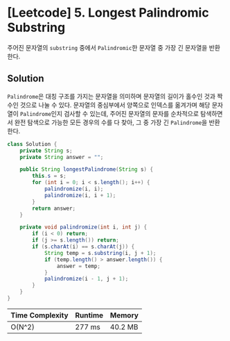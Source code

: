 # [Leetcode] 5. Longest Palindromic Substring

주어진 문자열의 `substring` 중에서 `Palindromic`한 문자열 중 가장 긴 문자열을 반환한다.

## Solution

`Palindrome`은 대칭 구조를 가지는 문자열을 의미하며 문자열의 길이가 홀수인 것과 짝수인 것으로 나눌 수 있다. 문자열의 중심부에서 양쪽으로 인덱스를 옮겨가며 해당 문자열이 `Palindrome`인지 검사할 수 있는데, 주어진 문자열의 문자를 순차적으로 탐색하면서 완전 탐색으로 가능한 모든 경우의 수를 다 찾아, 그 중 가장 긴 `Palindrome`을 반환한다.


```java
class Solution {
    private String s;
    private String answer = "";

    public String longestPalindrome(String s) {
        this.s = s;
        for (int i = 0; i < s.length(); i++) {
            palindromize(i, i);
            palindromize(i, i + 1);
        }
        return answer;
    }

    private void palindromize(int i, int j) {
        if (i < 0) return;
        if (j >= s.length()) return;
        if (s.charAt(i) == s.charAt(j)) {
            String temp = s.substring(i, j + 1);
            if (temp.length() > answer.length()) {
                answer = temp;
            }
            palindromize(i - 1, j + 1);
        }
    }
}
```

| Time Complexity | Runtime | Memory |
|-----------------|---------|--------|
| O(N^2) | 277 ms | 40.2 MB |
